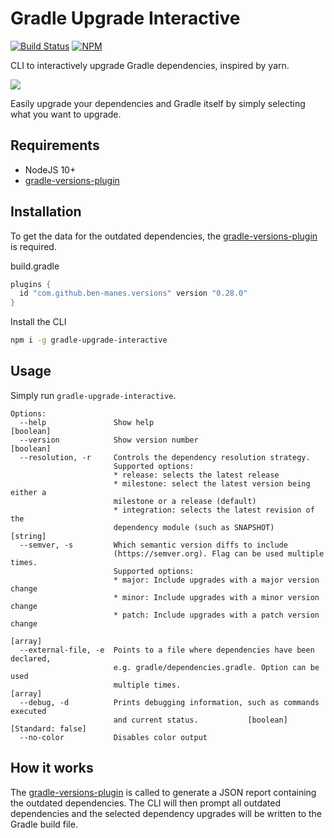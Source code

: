 # Gradle Upgrade Interactive

[![Build Status](https://travis-ci.org/kevcodez/gradle-upgrade-interactive.svg?branch=master)](https://travis-ci.org/kevcodez/gradle-upgrade-interactive)
[![NPM](https://img.shields.io/npm/v/gradle-upgrade-interactive)](https://www.npmjs.com/package/gradle-upgrade-interactive)

CLI to interactively upgrade Gradle dependencies, inspired by yarn.

![](https://raw.githubusercontent.com/kevcodez/gradle-upgrade-interactive/master/cli.gif)

Easily upgrade your dependencies and Gradle itself by simply selecting what you want to upgrade.

## Requirements

- NodeJS 10+
- [gradle-versions-plugin](https://github.com/ben-manes/gradle-versions-plugin)

## Installation

To get the data for the outdated dependencies, the [gradle-versions-plugin](https://github.com/ben-manes/gradle-versions-plugin) is required.

build.gradle

```groovy
plugins {
  id "com.github.ben-manes.versions" version "0.28.0"
}
```

Install the CLI

```sh
npm i -g gradle-upgrade-interactive
```

## Usage

Simply run `gradle-upgrade-interactive`.

```
Options:
  --help               Show help                                        [boolean]
  --version            Show version number                              [boolean]
  --resolution, -r     Controls the dependency resolution strategy.
                       Supported options:
                       * release: selects the latest release
                       * milestone: select the latest version being either a
                       milestone or a release (default)
                       * integration: selects the latest revision of the
                       dependency module (such as SNAPSHOT)             [string]
  --semver, -s         Which semantic version diffs to include
                       (https://semver.org). Flag can be used multiple times.
                       Supported options:
                       * major: Include upgrades with a major version change
                       * minor: Include upgrades with a minor version change
                       * patch: Include upgrades with a patch version change
                                                                         [array]
  --external-file, -e  Points to a file where dependencies have been declared,
                       e.g. gradle/dependencies.gradle. Option can be used
                       multiple times.                                   [array]
  --debug, -d          Prints debugging information, such as commands executed
                       and current status.           [boolean] [Standard: false]
  --no-color           Disables color output
```

## How it works

The [gradle-versions-plugin](https://github.com/ben-manes/gradle-versions-plugin) is called to generate a JSON report containing the outdated dependencies.
The CLI will then prompt all outdated dependencies and the selected dependency upgrades will be written to the Gradle build file.

